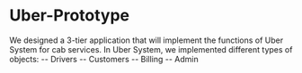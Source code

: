 # Uber-Prototype

We designed a 3-tier application that will implement the functions of Uber System for cab services.
In Uber System, we implemented different types of objects:
-- Drivers
-- Customers
-- Billing
-- Admin
